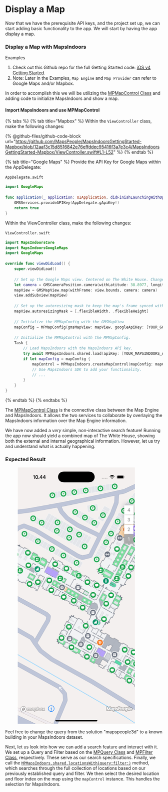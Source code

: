 # Display a Map

Now that we have the prerequisite API keys, and the project set up, we can start adding basic functionality to the app. We will start by having the app display a map.

### Display a Map with MapsIndoors[​](https://docs.mapsindoors.com/getting-started/android/v4/map#show-a-map-with-mapsindoors) <a href="#show-a-map-with-mapsindoors" id="show-a-map-with-mapsindoors"></a>

Examples

1. Check out this Github repo for the full Getting Started code: [iOS v4 Getting Started](https://github.com/MapsPeople/MapsIndoors-iOS-Examples).
2. Note: Later in the Examples, `Map Engine` and `Map Provider` can refer to Google Maps and/or Mapbox.

In order to accomplish this we will be utilizing the [MPMapControl Class](https://app.mapsindoors.com/mapsindoors/reference/ios/4.9.5/documentation/mapsindoors/mpmapcontrol) and adding code to initialize MapsIndoors and show a map.

#### Import MapsIndoors and use MPMapControl <a href="#import-mapsindoors" id="import-mapsindoors"></a>

{% tabs %}
{% tab title="Mapbox" %}
Within the `ViewController` class, make the following changes:

{% @github-files/github-code-block url="https://github.com/MapsPeople/MapsIndoorsGettingStarted-Mapbox/blob/12aaf3c15d8516842e76effddec95416f3a7e3c4/MapsIndoorsGettingStarted-Mapbox/ViewController.swift#L1-L52" %}
{% endtab %}

{% tab title="Google Maps" %}
Provide the API Key for Google Maps within the AppDelegate:

`AppDelegate.swift`

```swift
import GoogleMaps

func application(_ application: UIApplication, didFinishLaunchingWithOptions launchOptions: [UIApplication.LaunchOptionsKey: Any]?) -> Bool {
    GMSServices.provideAPIKey(AppDelegate.gApiKey!)
    return true
}
```

Within the ViewController class, make the following changes:

`ViewController.swift`

```swift
import MapsIndoorsCore
import MapsIndoorsGoogleMaps
import GoogleMaps

override func viewDidLoad() {
    super.viewDidLoad()
    
    // Set up the Google Maps view. Centered on The White House. Change this to center on a building in your MapsIndoors dataset
    let camera = GMSCameraPosition.camera(withLatitude: 38.8977, longitude: -77.0365, zoom: 20)
    mapView = GMSMapView.map(withFrame: view.bounds, camera: camera)
    view.addSubview(mapView)

    // Set up the autoresizing mask to keep the map's frame synced with the view controller's frame.
    mapView.autoresizingMask = [.flexibleWidth, .flexibleHeight]

    // Initialize the MPMapConfig with the GMSMapView
    mapConfig = MPMapConfig(gmsMapView: mapView, googleApiKey: [YOUR_GOOGLE_API_KEY])
        
    // Initialize the MPMapControl with the MPMapConfig.
    Task {
        // Load MapsIndoors with the MapsIndoors API key.
        try await MPMapsIndoors.shared.load(apiKey: [YOUR_MAPSINDOORS_API_KEY])
        if let mapConfig = mapConfig {
            mapControl = MPMapsIndoors.createMapControl(mapConfig: mapConfig)
            // Use MapsIndoors SDK to add your functionality.
            // ...
        }
    }
}
```
{% endtab %}
{% endtabs %}

The [MPMapControl Class](https://app.mapsindoors.com/mapsindoors/reference/ios/4.9.5/documentation/mapsindoors/mpmapcontrol) is the connective class between the Map Engine and MapsIndoors. It allows the two services to collaborate by overlaying the MapsIndoors information over the Map Engine information.

We have now added a _very_ simple, non-interactive search feature! Running the app now should yield a combined map of The White House, showing both the external and internal geographical information. However, let us try and understand what is actually happening.

### Expected Result[​](https://docs.mapsindoors.com/getting-started/ios/v4/display-a-map#expected-result) <a href="#expected-result" id="expected-result"></a>

<figure><img src="../../../.gitbook/assets/image.png" alt="" width="375"><figcaption></figcaption></figure>

Feel free to change the query from the solution "mapspeople3d" to a known building in your MapsIndoors dataset.

Next, let us look into how we can add a search feature and interact with it. We set up a Query and Filter based on the [MPQuery Class](https://app.mapsindoors.com/mapsindoors/reference/ios/4.9.5/documentation/mapsindoors/mpquery) and [MPFilter Class](https://app.mapsindoors.com/mapsindoors/reference/ios/4.9.5/documentation/mapsindoors/mpfilter), respectively. These serve as our search specifications. Finally, we call the [`MPMapsIndoors.shared.locationsWith(query:filter:)`](https://app.mapsindoors.com/mapsindoors/reference/ios/4.9.5/documentation/mapsindoors/mapsindoorsshared/locationswith\(query:filter:\)) method, which searches through the full collection of locations based on our previously established query and filter. We then select the desired location and floor index on the map using the `mapControl` instance. This handles the selection for MapsIndoors.
